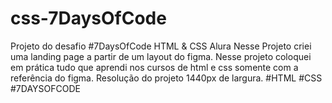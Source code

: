 # css-7DaysOfCode
Projeto do desafio #7DaysOfCode HTML &amp; CSS Alura  Nesse Projeto criei uma landing page a partir de um layout do figma. Nesse projeto coloquei em prática tudo que aprendi nos cursos de html e css somente com a referência do figma.  Resolução do projeto 1440px de largura.  #HTML #CSS #7DAYSOFCODE
